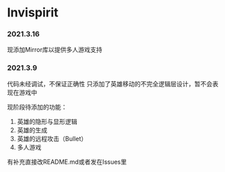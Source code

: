 # Invispirit

### 2021.3.16
现添加Mirror库以提供多人游戏支持

### 2021.3.9
代码未经调试，不保证正确性
只添加了英雄移动的不完全逻辑层设计，暂不会表现在游戏中

现阶段待添加的功能：
1. 英雄的隐形与显形逻辑
2. 英雄的生成
3. 英雄的远程攻击（Bullet）
4. 多人游戏

有补充直接改README.md或者发在Issues里
